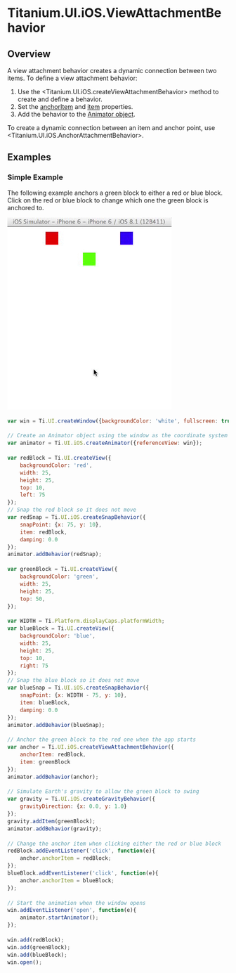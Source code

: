 # Titanium.UI.iOS.ViewAttachmentBehavior

<TypeHeader/>

## Overview

A view attachment behavior creates a dynamic connection between two items. To define a view
attachment behavior:

  1. Use the <Titanium.UI.iOS.createViewAttachmentBehavior> method to create and define a behavior.
  2. Set the [anchorItem](Titanium.UI.iOS.ViewAttachmentBehavior.anchorItem) and
     [item](Titanium.UI.iOS.ViewAttachmentBehavior.item) properties.
  3. Add the behavior to the [Animator object](Titanium.UI.iOS.Animator).

To create a dynamic connection between an item and anchor point, use <Titanium.UI.iOS.AnchorAttachmentBehavior>.

## Examples

### Simple Example

The following example anchors a green block to either a red or blue block.  Click on the red
or blue block to change which one the green block is anchored to.

![View Attachment](./viewattachment.gif)

``` js
var win = Ti.UI.createWindow({backgroundColor: 'white', fullscreen: true});

// Create an Animator object using the window as the coordinate system
var animator = Ti.UI.iOS.createAnimator({referenceView: win});

var redBlock = Ti.UI.createView({
    backgroundColor: 'red',
    width: 25,
    height: 25,
    top: 10,
    left: 75
});
// Snap the red block so it does not move
var redSnap = Ti.UI.iOS.createSnapBehavior({
    snapPoint: {x: 75, y: 10},
    item: redBlock,
    damping: 0.0
});
animator.addBehavior(redSnap);

var greenBlock = Ti.UI.createView({
    backgroundColor: 'green',
    width: 25,
    height: 25,
    top: 50,
});

var WIDTH = Ti.Platform.displayCaps.platformWidth;
var blueBlock = Ti.UI.createView({
    backgroundColor: 'blue',
    width: 25,
    height: 25,
    top: 10,
    right: 75
});
// Snap the blue block so it does not move
var blueSnap = Ti.UI.iOS.createSnapBehavior({
    snapPoint: {x: WIDTH - 75, y: 10},
    item: blueBlock,
    damping: 0.0
});
animator.addBehavior(blueSnap);

// Anchor the green block to the red one when the app starts
var anchor = Ti.UI.iOS.createViewAttachmentBehavior({
    anchorItem: redBlock,
    item: greenBlock
});
animator.addBehavior(anchor);

// Simulate Earth's gravity to allow the green block to swing
var gravity = Ti.UI.iOS.createGravityBehavior({
    gravityDirection: {x: 0.0, y: 1.0}
});
gravity.addItem(greenBlock);
animator.addBehavior(gravity);

// Change the anchor item when clicking either the red or blue block
redBlock.addEventListener('click', function(e){
    anchor.anchorItem = redBlock;
});
blueBlock.addEventListener('click', function(e){
    anchor.anchorItem = blueBlock;
});

// Start the animation when the window opens
win.addEventListener('open', function(e){
    animator.startAnimator();
});

win.add(redBlock);
win.add(greenBlock);
win.add(blueBlock);
win.open();
```

<ApiDocs/>
